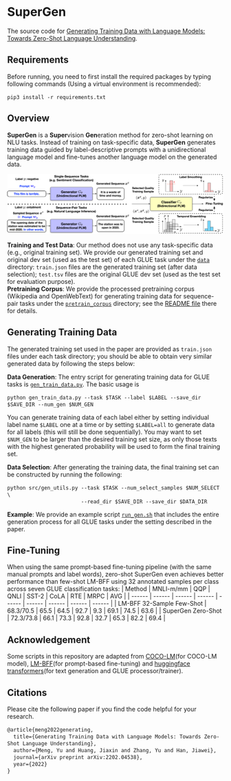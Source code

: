 # SuperGen

The source code for [Generating Training Data with Language Models: Towards Zero-Shot Language Understanding](https://arxiv.org/abs/2202.04538).

## Requirements

Before running, you need to first install the required packages by typing following commands (Using a virtual environment is recommended):

```
pip3 install -r requirements.txt
```

## Overview

**SuperGen** is a **Super**vision **Gen**eration method for zero-shot learning on NLU tasks. Instead of training on task-specific data, **SuperGen** generates training data guided by label-descriptive prompts with a unidirectional language model and fine-tunes another language model on the generated data.

<img src="./SuperGen.png" width="1000px"></img>

**Training and Test Data**: Our method does not use any task-specific data (e.g., original training set). We provide our generated training set and original dev set (used as the test set) of each GLUE task under the [`data`](data) directory: `train.json` files are the generated training set (after data selection); `test.tsv` files are the original GLUE dev set (used as the test set for evaluation purpose).  
**Pretraining Corpus**: We provide the processed pretraining corpus (Wikipedia and OpenWebText) for generating training data for sequence-pair tasks under the [`pretrain_corpus`](pretrain_corpus) directory; see the [README file](pretrain_corpus/README.md) there for details.

## Generating Training Data

The generated training set used in the paper are provided as `train.json` files under each task directory; you should be able to obtain very similar generated data by following the steps below:

**Data Generation**: The entry script for generating training data for GLUE tasks is [`gen_train_data.py`](gen_train_data.py). The basic usage is
```
python gen_train_data.py --task $TASK --label $LABEL --save_dir $SAVE_DIR --num_gen $NUM_GEN
```
You can generate training data of each label either by setting individual label name `$LABEL` one at a time or by setting `$LABEL=all` to generate data for all labels (this will still be done sequentially). You may want to set `$NUM_GEN` to be larger than the desired training set size, as only those texts with the highest generated probability will be used to form the final training set.

**Data Selection**: After generating the training data, the final training set can be constructed by running the following:
```
python src/gen_utils.py --task $TASK --num_select_samples $NUM_SELECT \
                        --read_dir $SAVE_DIR --save_dir $DATA_DIR
```

**Example**: We provide an example script [`run_gen.sh`](run_gen.sh) that includes the entire generation process for all GLUE tasks under the setting described in the paper.

## Fine-Tuning



When using the same prompt-based fine-tuning pipeline (with the same manual prompts and label words), zero-shot SuperGen even achieves better performance than few-shot LM-BFF using 32 annotated samples per class across seven GLUE classification tasks:
| Method | MNLI-m/mm | QQP | QNLI | SST-2 | CoLA | RTE | MRPC | AVG |
| ------ | ------ | ------ | ------ | ------ | ------ | ------ | ------ |  ------ |
| LM-BFF 32-Sample Few-Shot | 68.3/70.5 | 65.5 | 64.5 | 92.7 | 9.3 | 69.1 | 74.5 | 63.6 |
| SuperGen Zero-Shot | 72.3/73.8 | 66.1 | 73.3 | 92.8 | 32.7 | 65.3 | 82.2 | 69.4 |

## Acknowledgement

Some scripts in this repository are adapted from [COCO-LM](https://github.com/microsoft/COCO-LM)(for COCO-LM model), [LM-BFF](https://github.com/princeton-nlp/LM-BFF)(for prompt-based fine-tuning) and [huggingface transformers](https://github.com/huggingface/transformers)(for text generation and GLUE processor/trainer).

## Citations

Please cite the following paper if you find the code helpful for your research.
```
@article{meng2022generating,
  title={Generating Training Data with Language Models: Towards Zero-Shot Language Understanding},
  author={Meng, Yu and Huang, Jiaxin and Zhang, Yu and Han, Jiawei},
  journal={arXiv preprint arXiv:2202.04538},
  year={2022}
}
```
